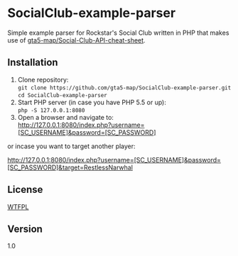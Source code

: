 SocialClub-example-parser
=========================

Simple example parser for Rockstar's Social Club written in PHP that makes use of [gta5-map/Social-Club-API-cheat-sheet](https://github.com/gta5-map/Social-Club-API-cheat-sheet).

## Installation

1. Clone repository:  
  `git clone https://github.com/gta5-map/SocialClub-example-parser.git`  
  `cd SocialClub-example-parser`
1. Start PHP server (in case you have PHP 5.5 or up):  
  `php -S 127.0.0.1:8080`
1. Open a browser and navigate to:  
  http://127.0.0.1:8080/index.php?username=[SC_USERNAME]&password=[SC_PASSWORD] 

  or incase you want to target another player:  

  http://127.0.0.1:8080/index.php?username=[SC_USERNAME]&password=[SC_PASSWORD]&target=RestlessNarwhal

## License

[WTFPL](LICENSE)

## Version

1.0
